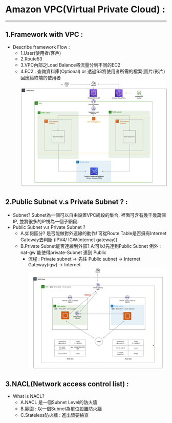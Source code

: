 # Amazon VPC(Virtual Private Cloud) : 
<hr/>

## 1.Framework with VPC : 

- Describe framework Flow : <BR>
    - 1.User(使用者/客戶) <BR>
    - 2.Route53 <BR>
    - 3.VPC內部之Load Balance將流量分到不同的EC2 <BR>
    - 4.EC2 : 查詢資料庫(Optional) or 透過S3將使用者所需的檔案(圖片/影片)回應給終端的使用者 <BR>
![image](../data/img/VPC/framework_with_VPC.png)

  
## 2.Public Subnet v.s Private Subnet ? : 
- Subnet?  Subnet為一個可以自由設置VPC網段的集合, 裡面可含有幾千幾萬個IP, 並將很多的IP視為一個子網段.
- Public Subnet v.s Private Subnet ?
    - A.如何區分? 是否能做對外連線的動作!
        可從Route Table是否擁有Internet Gateway去判斷 (IPV4/ IGW(internet gateway))
    - B.Private Subnet能否連線到外部? A:可以!先連到Public Subnet 例外 : nat-gw 能使得private-Subnet 連到 Public
        - 流程 : Private subnet -> 先往 Public subnet -> Internet Gateway(igw) -> Internet
![image](../data/img/VPC/VPC_PublicPrivate_Subnet.png)


## 3.NACL(Network access control list) : 
- What is NACL? 
    - A.NACL 是一個Subnet Level的防火牆
    - B.範圍 : 以一個Subnet為單位設置防火牆
    - C.Stateless防火牆 : 進出皆要檢查